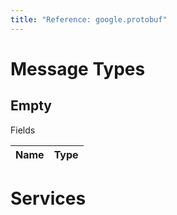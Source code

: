 ```yaml
---
title: "Reference: google.protobuf"
---
```

# Message Types 

## Empty

Fields

| Name | Type |
| ---- | ---- |

# Services 

